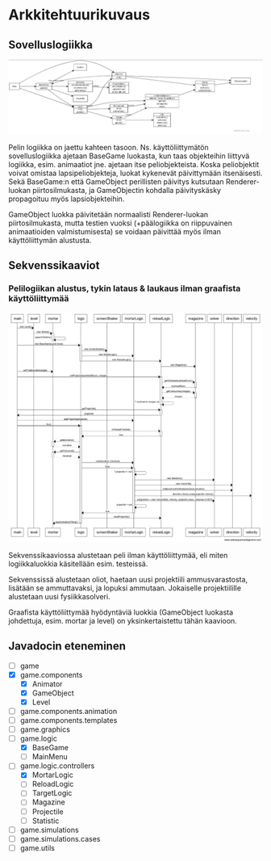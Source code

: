 # Arkkitehtuurikuvaus

## Sovelluslogiikka

![asd](./assets/luokkakaavio.png)

Pelin logiikka on jaettu kahteen tasoon. Ns. käyttöliittymätön sovelluslogiikka ajetaan BaseGame luokasta, kun taas objekteihin liittyvä logiikka, esim. animaatiot jne. ajetaan itse peliobjekteista. Koska peliobjektit voivat omistaa lapsipeliobjekteja, luokat kykenevät päivittymään itsenäisesti. Sekä BaseGame:n että GameObject perillisten päivitys kutsutaan Renderer-luokan piirtosilmukasta, ja GameObjectin kohdalla päivityskäsky propagoituu myös lapsiobjekteihin.

GameObject luokka päivitetään normaalisti Renderer-luokan piirtosilmukasta, mutta testien vuoksi (+päälogiikka on riippuvainen animaatioiden valmistumisesta) se voidaan päivittää myös ilman käyttöliittymän alustusta.

## Sekvenssikaaviot

### Pelilogiikan alustus, tykin lataus & laukaus ilman graafista käyttöliittymää

![asd2](./assets/reloadAndFiringWithoutGUI.png)

Sekvenssikaaviossa alustetaan peli ilman käyttöliittymää, eli miten logiikkaluokkia käsitellään esim. testeissä.

Sekvenssissä alustetaan oliot, haetaan uusi projektiili ammusvarastosta, lisätään se ammuttavaksi, ja lopuksi ammutaan. Jokaiselle projektiilille alustetaan uusi fysiikkasolveri.

Graafista käyttöliittymää hyödyntäviä luokkia (GameObject luokasta johdettuja, esim. mortar ja level) on yksinkertaistettu tähän kaavioon.

## Javadocin eteneminen

- [ ] game
- [x] game.components
    - [x] Animator
    - [x] GameObject
    - [x] Level
- [ ] game.components.animation
- [ ] game.components.templates
- [ ] game.graphics
- [ ] game.logic
    - [x] BaseGame
    - [ ] MainMenu
- [ ] game.logic.controllers
    - [x] MortarLogic
    - [ ] ReloadLogic
    - [ ] TargetLogic
    - [ ] Magazine
    - [ ] Projectile
    - [ ] Statistic
- [ ] game.simulations
- [ ] game.simulations.cases
- [ ] game.utils
